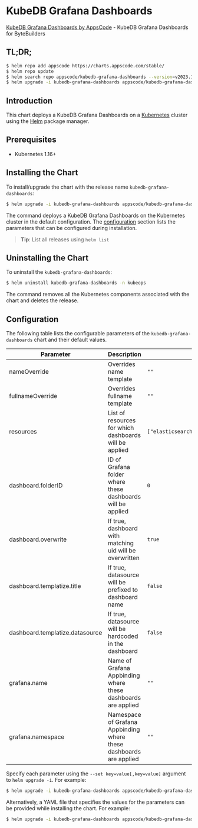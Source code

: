# KubeDB Grafana Dashboards

[KubeDB Grafana Dashboards by AppsCode](https://github.com/kubedb/installer) - KubeDB Grafana Dashboards for ByteBuilders

## TL;DR;

```bash
$ helm repo add appscode https://charts.appscode.com/stable/
$ helm repo update
$ helm search repo appscode/kubedb-grafana-dashboards --version=v2023.10.9
$ helm upgrade -i kubedb-grafana-dashboards appscode/kubedb-grafana-dashboards -n kubeops --create-namespace --version=v2023.10.9
```

## Introduction

This chart deploys a KubeDB Grafana Dashboards on a [Kubernetes](http://kubernetes.io) cluster using the [Helm](https://helm.sh) package manager.

## Prerequisites

- Kubernetes 1.16+

## Installing the Chart

To install/upgrade the chart with the release name `kubedb-grafana-dashboards`:

```bash
$ helm upgrade -i kubedb-grafana-dashboards appscode/kubedb-grafana-dashboards -n kubeops --create-namespace --version=v2023.10.9
```

The command deploys a KubeDB Grafana Dashboards on the Kubernetes cluster in the default configuration. The [configuration](#configuration) section lists the parameters that can be configured during installation.

> **Tip**: List all releases using `helm list`

## Uninstalling the Chart

To uninstall the `kubedb-grafana-dashboards`:

```bash
$ helm uninstall kubedb-grafana-dashboards -n kubeops
```

The command removes all the Kubernetes components associated with the chart and deletes the release.

## Configuration

The following table lists the configurable parameters of the `kubedb-grafana-dashboards` chart and their default values.

|            Parameter            |                            Description                             |                                         Default                                          |
|---------------------------------|--------------------------------------------------------------------|------------------------------------------------------------------------------------------|
| nameOverride                    | Overrides name template                                            | <code>""</code>                                                                          |
| fullnameOverride                | Overrides fullname template                                        | <code>""</code>                                                                          |
| resources                       | List of resources for which dashboards will be applied             | <code>["elasticsearch","mariadb","mongodb","mysql","postgres","redis","proxysql"]</code> |
| dashboard.folderID              | ID of Grafana folder where these dashboards will be applied        | <code>0</code>                                                                           |
| dashboard.overwrite             | If true, dashboard with matching uid will be overwritten           | <code>true</code>                                                                        |
| dashboard.templatize.title      | If true, datasource will be prefixed to dashboard name             | <code>false</code>                                                                       |
| dashboard.templatize.datasource | If true, datasource will be hardcoded in the dashboard             | <code>false</code>                                                                       |
| grafana.name                    | Name of Grafana Appbinding where these dashboards are applied      | <code>""</code>                                                                          |
| grafana.namespace               | Namespace of Grafana Appbinding where these dashboards are applied | <code>""</code>                                                                          |


Specify each parameter using the `--set key=value[,key=value]` argument to `helm upgrade -i`. For example:

```bash
$ helm upgrade -i kubedb-grafana-dashboards appscode/kubedb-grafana-dashboards -n kubeops --create-namespace --version=v2023.10.9 --set resources=["elasticsearch","mariadb","mongodb","mysql","postgres","redis","proxysql"]
```

Alternatively, a YAML file that specifies the values for the parameters can be provided while
installing the chart. For example:

```bash
$ helm upgrade -i kubedb-grafana-dashboards appscode/kubedb-grafana-dashboards -n kubeops --create-namespace --version=v2023.10.9 --values values.yaml
```
